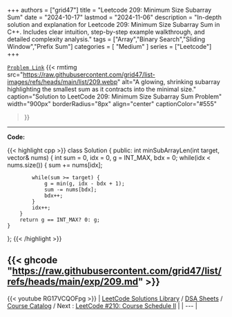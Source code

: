 
+++
authors = ["grid47"]
title = "Leetcode 209: Minimum Size Subarray Sum"
date = "2024-10-17"
lastmod = "2024-11-06"
description = "In-depth solution and explanation for Leetcode 209: Minimum Size Subarray Sum in C++. Includes clear intuition, step-by-step example walkthrough, and detailed complexity analysis."
tags = ["Array","Binary Search","Sliding Window","Prefix Sum"]
categories = [
    "Medium"
]
series = ["Leetcode"]
+++



[`Problem Link`](https://leetcode.com/problems/minimum-size-subarray-sum/description/)
{{< rmtimg 
    src="https://raw.githubusercontent.com/grid47/list-images/refs/heads/main/list/209.webp" 
    alt="A glowing, shrinking subarray highlighting the smallest sum as it contracts into the minimal size."
    caption="Solution to LeetCode 209: Minimum Size Subarray Sum Problem"
    width="900px"
    borderRadius="8px"
    align="center" 
    captionColor="#555"
>}}
---
**Code:**

{{< highlight cpp >}}
class Solution {
public:
    int minSubArrayLen(int target, vector<int>& nums) {
        int sum = 0, idx = 0, g = INT_MAX, bdx = 0;
        while(idx < nums.size()) {
            sum += nums[idx];

            while(sum >= target) {
                g = min(g, idx - bdx + 1);
                sum -= nums[bdx];
                bdx++;
            }
            idx++;
        }
        return g == INT_MAX? 0: g;
    }
    
};
{{< /highlight >}}

{{< ghcode "https://raw.githubusercontent.com/grid47/list/refs/heads/main/exp/209.md" >}}
---
{{< youtube RG17VCQOFpg >}}
| [LeetCode Solutions Library](https://grid47.xyz/leetcode/) / [DSA Sheets](https://grid47.xyz/sheets/) / [Course Catalog](https://grid47.xyz/courses/) / Next : [LeetCode #210: Course Schedule II](https://grid47.xyz/posts/leetcode-210-course-schedule-ii-solution/) |
| --- |
